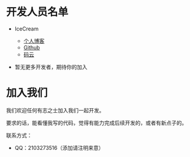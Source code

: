 # 开发人员名单
 - IceCream
 
    - [个人博客](http://www.IceCreamQAQ.com)
    - [Github](https://github.com/IceCream-Open)
    - [码云](https://gitee.com/IceCreamQAQ)
    
 - 暂无更多开发者，期待你的加入
 
# 加入我们

我们欢迎任何有志之士加入我们一起开发。 

要求的话，能看懂我写的代码，觉得有能力完成后续开发的，或者有新点子的。
 
联系方式：
  - QQ：2103273516（添加请注明来意）
